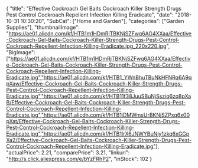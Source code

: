 {
	"title": "Effective Cockroach Gel Baits Cockroach Killer Strength Drugs Pest Control Cockroach Repellent Infection Killing Eradicate",
	"date": "2018-10-31 10:30:20",
	"SubCat": ["Home and Garden"],
	"categories": ["Garden Supplies"],
	"thumbnailImage": "https://ae01.alicdn.com/kf/HTB1m1HDmRjTBKNjSZFwq6AG4XXaa/Effective-Cockroach-Gel-Baits-Cockroach-Killer-Strength-Drugs-Pest-Control-Cockroach-Repellent-Infection-Killing-Eradicate.jpg_220x220.jpg",
	"BigImage": ["https://ae01.alicdn.com/kf/HTB1m1HDmRjTBKNjSZFwq6AG4XXaa/Effective-Cockroach-Gel-Baits-Cockroach-Killer-Strength-Drugs-Pest-Control-Cockroach-Repellent-Infection-Killing-Eradicate.jpg","https://ae01.alicdn.com/kf/HTB1_YWnBhuTBuNkHFNRq6A9qpXaw/Effective-Cockroach-Gel-Baits-Cockroach-Killer-Strength-Drugs-Pest-Control-Cockroach-Repellent-Infection-Killing-Eradicate.jpg","https://ae01.alicdn.com/kf/HTB11f38JuuSBuNjSsziq6zq8pXaB/Effective-Cockroach-Gel-Baits-Cockroach-Killer-Strength-Drugs-Pest-Control-Cockroach-Repellent-Infection-Killing-Eradicate.jpg","https://ae01.alicdn.com/kf/HTB1iDMWmsUrBKNjSZPxq6x00pXat/Effective-Cockroach-Gel-Baits-Cockroach-Killer-Strength-Drugs-Pest-Control-Cockroach-Repellent-Infection-Killing-Eradicate.jpg","https://ae01.alicdn.com/kf/HTB1IrX6JNWYBuNjy1zkq6xGGpXa2/Effective-Cockroach-Gel-Baits-Cockroach-Killer-Strength-Drugs-Pest-Control-Cockroach-Repellent-Infection-Killing-Eradicate.jpg"],
	"actualPrice": 2.21,
	"comparePrice": 3.21,
	"linkurl": "http://s.click.aliexpress.com/e/bYzFRhP2",
	"inStock": 102
}

